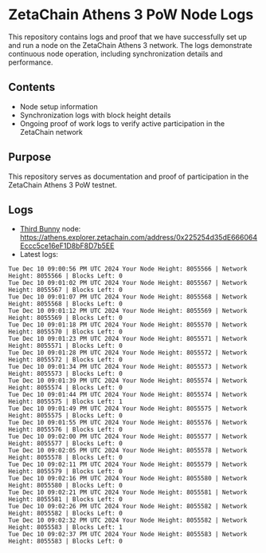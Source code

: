 # ZetaChain Athens 3 PoW Node Logs
This repository contains logs and proof that we have successfully set up and run a node on the ZetaChain Athens 3 network. The logs demonstrate continuous node operation, including synchronization details and performance.

## Contents
- Node setup information
- Synchronization logs with block height details
- Ongoing proof of work logs to verify active participation in the ZetaChain network

## Purpose
This repository serves as documentation and proof of participation in the ZetaChain Athens 3 PoW testnet.

## Logs

- [Third Bunny](https://thirdbunny.xyz/) node: https://athens.explorer.zetachain.com/address/0x225254d35dE666064Eccc5ce16eF1D8bF8D7b5EE
- Latest logs:
```
Tue Dec 10 09:00:56 PM UTC 2024 Your Node Height: 8055566 | Network Height: 8055566 | Blocks Left: 0
Tue Dec 10 09:01:02 PM UTC 2024 Your Node Height: 8055567 | Network Height: 8055567 | Blocks Left: 0
Tue Dec 10 09:01:07 PM UTC 2024 Your Node Height: 8055568 | Network Height: 8055568 | Blocks Left: 0
Tue Dec 10 09:01:12 PM UTC 2024 Your Node Height: 8055569 | Network Height: 8055569 | Blocks Left: 0
Tue Dec 10 09:01:18 PM UTC 2024 Your Node Height: 8055570 | Network Height: 8055570 | Blocks Left: 0
Tue Dec 10 09:01:23 PM UTC 2024 Your Node Height: 8055571 | Network Height: 8055571 | Blocks Left: 0
Tue Dec 10 09:01:28 PM UTC 2024 Your Node Height: 8055572 | Network Height: 8055572 | Blocks Left: 0
Tue Dec 10 09:01:34 PM UTC 2024 Your Node Height: 8055573 | Network Height: 8055573 | Blocks Left: 0
Tue Dec 10 09:01:39 PM UTC 2024 Your Node Height: 8055574 | Network Height: 8055574 | Blocks Left: 0
Tue Dec 10 09:01:44 PM UTC 2024 Your Node Height: 8055574 | Network Height: 8055575 | Blocks Left: 1
Tue Dec 10 09:01:49 PM UTC 2024 Your Node Height: 8055575 | Network Height: 8055575 | Blocks Left: 0
Tue Dec 10 09:01:55 PM UTC 2024 Your Node Height: 8055576 | Network Height: 8055576 | Blocks Left: 0
Tue Dec 10 09:02:00 PM UTC 2024 Your Node Height: 8055577 | Network Height: 8055577 | Blocks Left: 0
Tue Dec 10 09:02:05 PM UTC 2024 Your Node Height: 8055578 | Network Height: 8055578 | Blocks Left: 0
Tue Dec 10 09:02:11 PM UTC 2024 Your Node Height: 8055579 | Network Height: 8055579 | Blocks Left: 0
Tue Dec 10 09:02:16 PM UTC 2024 Your Node Height: 8055580 | Network Height: 8055580 | Blocks Left: 0
Tue Dec 10 09:02:21 PM UTC 2024 Your Node Height: 8055581 | Network Height: 8055581 | Blocks Left: 0
Tue Dec 10 09:02:26 PM UTC 2024 Your Node Height: 8055582 | Network Height: 8055582 | Blocks Left: 0
Tue Dec 10 09:02:32 PM UTC 2024 Your Node Height: 8055582 | Network Height: 8055583 | Blocks Left: 1
Tue Dec 10 09:02:37 PM UTC 2024 Your Node Height: 8055583 | Network Height: 8055583 | Blocks Left: 0
```
